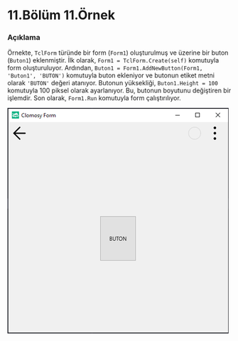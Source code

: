# 11.Bölüm 11.Örnek

### Açıklama

Örnekte, `TclForm` türünde bir form (`Form1`) oluşturulmuş ve üzerine bir buton (`Buton1`) eklenmiştir. İlk olarak, `Form1 = TclForm.Create(self)` komutuyla form oluşturuluyor. Ardından, `Buton1 = Form1.AddNewButton(Form1, 'Buton1', 'BUTON')` komutuyla buton ekleniyor ve butonun etiket metni olarak `'BUTON'` değeri atanıyor. Butonun yüksekliği, `Buton1.Height = 100` komutuyla 100 piksel olarak ayarlanıyor. Bu, butonun boyutunu değiştiren bir işlemdir. Son olarak, `Form1.Run` komutuyla form çalıştırılıyor.

![Bolum 11-Örnek 11](Bolum11_Ornek11.png)